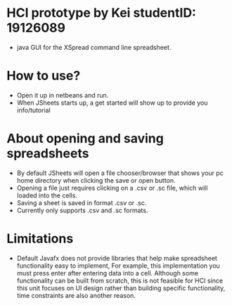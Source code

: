 # HCI prototype by Kei              studentID: 19126089
* java GUI for the XSpread command line spreadsheet. 

# How to use?
* Open it up in netbeans and run.
* When JSheets starts up, a get started will show up to provide you info/tutorial

# About opening and saving spreadsheets
* By default JSheets will open a file chooser/browser that shows your pc home directory when clicking the save or open button.
* Opening a file just requires clicking on a .csv or .sc file, which will loaded into the cells.
* Saving a sheet is saved in format .csv or .sc.
* Currently only supports .csv and .sc formats.

# Limitations
* Default Javafx does not provide libraries that help make spreadsheet functionality easy to implement, For example, this implementation you must press enter after entering data into a cell. Although some functionality can be built from scratch, this is not feasible for HCI since this unit focuses on UI design rather than building specific functionality, time constraints are also another reason.
